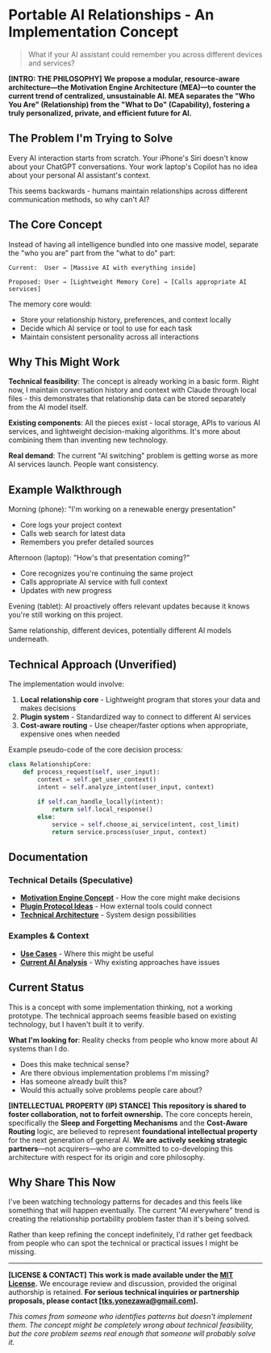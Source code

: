 # Portable AI Relationships - An Implementation Concept

> What if your AI assistant could remember you across different devices and services?

**[INTRO: THE PHILOSOPHY]**
**We propose a modular, resource-aware architecture—the Motivation Engine Architecture (MEA)—to counter the current trend of centralized, unsustainable AI. MEA separates the "Who You Are" (Relationship) from the "What to Do" (Capability), fostering a truly personalized, private, and efficient future for AI.**

## The Problem I'm Trying to Solve

Every AI interaction starts from scratch. Your iPhone's Siri doesn't know about your ChatGPT conversations. Your work laptop's Copilot has no idea about your personal AI assistant's context.

This seems backwards - humans maintain relationships across different communication methods, so why can't AI?

## The Core Concept

Instead of having all intelligence bundled into one massive model, separate the "who you are" part from the "what to do" part:

```
Current:  User → [Massive AI with everything inside]

Proposed: User → [Lightweight Memory Core] → [Calls appropriate AI services]
```

The memory core would:
- Store your relationship history, preferences, and context locally
- Decide which AI service or tool to use for each task
- Maintain consistent personality across all interactions

## Why This Might Work

**Technical feasibility**: The concept is already working in a basic form. Right now, I maintain conversation history and context with Claude through local files - this demonstrates that relationship data can be stored separately from the AI model itself.

**Existing components**: All the pieces exist - local storage, APIs to various AI services, and lightweight decision-making algorithms. It's more about combining them than inventing new technology.

**Real demand**: The current "AI switching" problem is getting worse as more AI services launch. People want consistency.

## Example Walkthrough

Morning (phone): "I'm working on a renewable energy presentation"
- Core logs your project context
- Calls web search for latest data
- Remembers you prefer detailed sources

Afternoon (laptop): "How's that presentation coming?"
- Core recognizes you're continuing the same project  
- Calls appropriate AI service with full context
- Updates with new progress

Evening (tablet): AI proactively offers relevant updates because it knows you're still working on this project.

Same relationship, different devices, potentially different AI models underneath.

## Technical Approach (Unverified)

The implementation would involve:

1. **Local relationship core** - Lightweight program that stores your data and makes decisions
2. **Plugin system** - Standardized way to connect to different AI services  
3. **Cost-aware routing** - Use cheaper/faster options when appropriate, expensive ones when needed

Example pseudo-code of the core decision process:
```python
class RelationshipCore:
    def process_request(self, user_input):
        context = self.get_user_context()
        intent = self.analyze_intent(user_input, context)
        
        if self.can_handle_locally(intent):
            return self.local_response()
        else:
            service = self.choose_ai_service(intent, cost_limit)
            return service.process(user_input, context)
```

## Documentation

### Technical Details (Speculative)
- [**Motivation Engine Concept**](specs/motivation-engine.md) - How the core might make decisions
- [**Plugin Protocol Ideas**](specs/plugin-protocol.md) - How external tools could connect
- [**Technical Architecture**](docs/architecture.md) - System design possibilities

### Examples & Context  
- [**Use Cases**](examples/use-cases.md) - Where this might be useful
- [**Current AI Analysis**](research/current-ai-limits.md) - Why existing approaches have issues

## Current Status

This is a concept with some implementation thinking, not a working prototype. The technical approach seems feasible based on existing technology, but I haven't built it to verify.

**What I'm looking for**: Reality checks from people who know more about AI systems than I do.

- Does this make technical sense?
- Are there obvious implementation problems I'm missing?
- Has someone already built this?
- Would this actually solve problems people care about?

**[INTELLECTUAL PROPERTY (IP) STANCE]**
**This repository is shared to foster collaboration, not to forfeit ownership.** The core concepts herein, specifically the **Sleep and Forgetting Mechanisms** and the **Cost-Aware Routing** logic, are believed to represent **foundational intellectual property** for the next generation of general AI.
**We are actively seeking strategic partners**—not acquirers—who are committed to co-developing this architecture with respect for its origin and core philosophy.

## Why Share This Now

I've been watching technology patterns for decades and this feels like something that will happen eventually. The current "AI everywhere" trend is creating the relationship portability problem faster than it's being solved.

Rather than keep refining the concept indefinitely, I'd rather get feedback from people who can spot the technical or practical issues I might be missing.

---
**[LICENSE & CONTACT]**
**This work is made available under the [MIT License](LICENSE.md).** We encourage review and discussion, provided the original authorship is retained.
**For serious technical inquiries or partnership proposals, please contact [tks.yonezawa@gmail.com].**

*This comes from someone who identifies patterns but doesn't implement them. The concept might be completely wrong about technical feasibility, but the core problem seems real enough that someone will probably solve it.*
